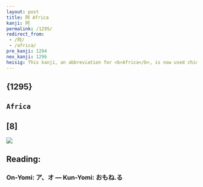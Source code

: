 ```yaml
---
layout: post
title: 阿 Africa
kanji: 阿
permalink: /1295/
redirect_from:
 - /阿/
 - /africa/
pre_kanji: 1294
nex_kanji: 1296
heisig: This kanji, an abbreviation for <b>Africa</b>, is now used chiefly for its sound, "a," not unlike the kanji for <i>Italy</i> and the sound "i" that we met earlier (Frame 1245). Its composite elements are: <i>pinnacles</i> . . . <i>can</i>.
---
```


## {1295}

## `Africa`

## [8]

<div class="stroke"><img src="E998BF.png" /></div>

## Reading:

### On-Yomi: ア、オ &mdash; Kun-Yomi: おもね.る
